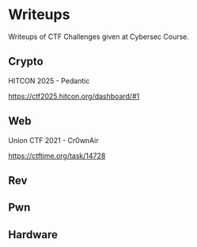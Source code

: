 # Writeups

Writeups of CTF Challenges given at Cybersec Course.

## Crypto

HITCON 2025 - Pedantic

https://ctf2025.hitcon.org/dashboard/#1

## Web

Union CTF 2021 - Cr0wnAir

https://ctftime.org/task/14728

## Rev




## Pwn





## Hardware
